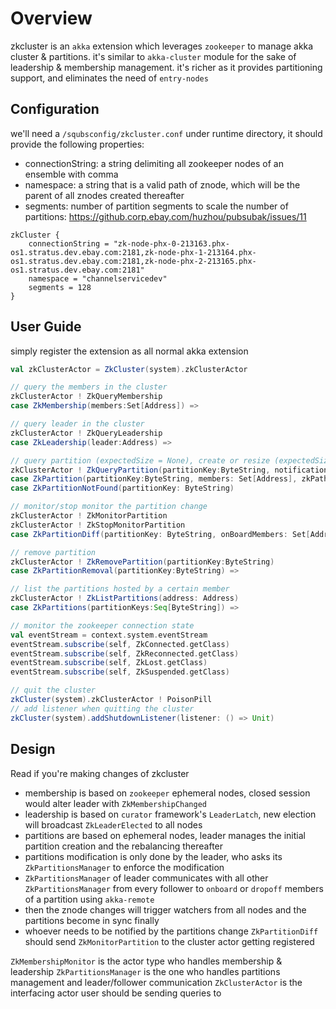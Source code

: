Overview
========

zkcluster is an `akka` extension which leverages `zookeeper` to manage akka cluster & partitions.
it's similar to `akka-cluster` module for the sake of leadership & membership management.
it's richer as it provides partitioning support, and eliminates the need of `entry-nodes`

Configuration
-------------

we'll need a `/squbsconfig/zkcluster.conf` under runtime directory, it should provide the following properties:
* connectionString: a string delimiting all zookeeper nodes of an ensemble with comma
* namespace: a string that is a valid path of znode, which will be the parent of all znodes created thereafter
* segments: number of partition segments to scale the number of partitions: https://github.corp.ebay.com/huzhou/pubsubak/issues/11

~~~
zkCluster {
    connectionString = "zk-node-phx-0-213163.phx-os1.stratus.dev.ebay.com:2181,zk-node-phx-1-213164.phx-os1.stratus.dev.ebay.com:2181,zk-node-phx-2-213165.phx-os1.stratus.dev.ebay.com:2181"
    namespace = "channelservicedev"
    segments = 128
}
~~~

User Guide
----------

simply register the extension as all normal akka extension
~~~scala
val zkClusterActor = ZkCluster(system).zkClusterActor

// query the members in the cluster
zkClusterActor ! ZkQueryMembership
case ZkMembership(members:Set[Address]) =>

// query leader in the cluster
zkClusterActor ! ZkQueryLeadership
case ZkLeadership(leader:Address) =>

// query partition (expectedSize = None), create or resize (expectedSize = Some[Int])
zkClusterActor ! ZkQueryPartition(partitionKey:ByteString, notification:Option[Any] = None, expectedSize:Option[Int] = None, props:Array[Byte] = Array[Byte]())
case ZkPartition(partitionKey:ByteString, members: Set[Address], zkPath:String, notification:Option[Any]) =>
case ZkPartitionNotFound(partitionKey: ByteString)

// monitor/stop monitor the partition change
zkClusterActor ! ZkMonitorPartition
zkClusterActor ! ZkStopMonitorPartition
case ZkPartitionDiff(partitionKey: ByteString, onBoardMembers: Set[Address], dropOffMembers: Set[Address], props: Array[Byte] = Array.empty) =>

// remove partition
zkClusterActor ! ZkRemovePartition(partitionKey:ByteString)
case ZkPartitionRemoval(partitionKey:ByteString) =>

// list the partitions hosted by a certain member
zkClusterActor ! ZkListPartitions(address: Address)
case ZkPartitions(partitionKeys:Seq[ByteString]) =>

// monitor the zookeeper connection state
val eventStream = context.system.eventStream
eventStream.subscribe(self, ZkConnected.getClass)
eventStream.subscribe(self, ZkReconnected.getClass)
eventStream.subscribe(self, ZkLost.getClass)
eventStream.subscribe(self, ZkSuspended.getClass)

// quit the cluster
zkCluster(system).zkClusterActor ! PoisonPill
// add listener when quitting the cluster
zkCluster(system).addShutdownListener(listener: () => Unit)
~~~

Design
------

Read if you're making changes of zkcluster
* membership is based on `zookeeper` ephemeral nodes, closed session would alter leader with `ZkMembershipChanged`
* leadership is based on `curator` framework's `LeaderLatch`, new election will broadcast `ZkLeaderElected` to all nodes
* partitions are based on ephemeral nodes, leader manages the initial partition creation and the rebalancing thereafter
* partitions modification is only done by the leader, who asks its `ZkPartitionsManager` to enforce the modification
* `ZkPartitionsManager` of leader communicates with all other `ZkPartitionsManager` from every follower to `onboard` or `dropoff` members of a partition using `akka-remote`
* then the znode changes will trigger watchers from all nodes and the partitions become in sync finally
* whoever needs to be notified by the partitions change `ZkPartitionDiff` should send `ZkMonitorPartition` to the cluster actor getting registered

`ZkMembershipMonitor` is the actor type who handles membership & leadership
`ZkPartitionsManager` is the one who handles partitions management and leader/follower communication
`ZkClusterActor` is the interfacing actor user should be sending queries to
